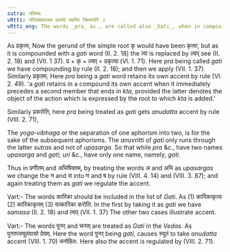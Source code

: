 ```yaml
---
sutra: गतिश्च
vRtti: गतिसंज्ञकाश्च प्रादयो भवन्ति क्रियायोगे ॥
vRtti_eng: The words _pra_ &c., are called also _Gati_, when in composition with a verb.
---
```

As प्रकृत्य, Now the gerund of the simple root कृ would have been कृत्वा, but as it is compounded with a _gati_ word (II. 2. 18) the त्वा is replaced by ल्यप् see (II. 2. 18) and (VII. 1 37). प्र + कृ + ल्यप् = प्रकृत्या (VI. 1. 71). Here _pra_ being called _gati_ we have compounding by rule (II. 2. 18); and then we apply (VII. 1. 37). Similarly प्रकृतम्. Here _pra_ being a _gati_ word retains its own accent by rule (VI. 2. 49). 'a _gati_ retains in a compound its own accent when it immediately precedes a second member that ends in _kta_, provided the latter denotes the object of the action which is expressed by the root to which _kta_ is added.'

Similarly प्रकरोति, here _pra_ being treated as _gati_ gets _anudatta_ accent by rule (VIII. 2. 71),

The _yoga_-_vibhaga_ or the separation of one aphorism into two, is for the sake of the subsequent aphorisms. The _anuvritti_ of _gati_ only runs through the latter _sutras_ and not of _upasarga_. So that while _pra_ &c., have two names _upasarga_ and _gati_; _uri_ &c., have only one name, namely, _gati_.

Thus in प्रणीतम् and अभिषिक्तम्, by treating the words अ and अभि as _upasargas_ we change the न and स into ण and ष by rule (VIII. 4. 14) and (VIII. 3. 87); and again treating them as _gati_ we regulate the accent.

Vart:- The words कारिका should be included in the list of _Gati_. As (1) कारिकाकृत्य (2) कारिकाकृतम् (3) यत्कारिका करोति. In the first by taking it as _gati_ we have _samasa_ (II. 2. 18) and ल्यप् (VII. 1. 37) The other two cases illustrate accent.

Vart:- The words पुनर् and चनस् are treated as _Gati_ in the _Vedas_. As पुनरुत्स्यूतंवासो देयम्. Here the word पुनर् being _gati_, causes स्यूतं to take _anudatta_ accent (VIII. 1. 70) चनोहितः. Here also the accent is regulated by (VIII. 2. 71).
